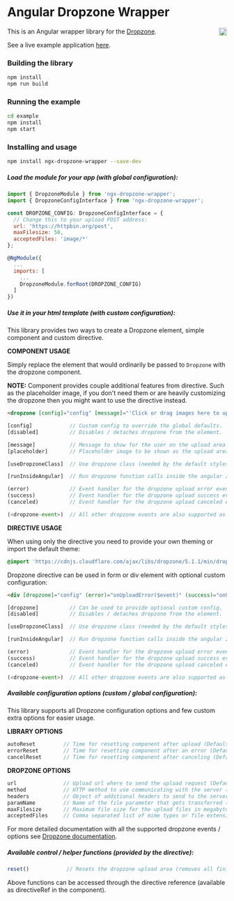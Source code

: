 # Angular Dropzone Wrapper

<a href="https://badge.fury.io/js/ngx-dropzone-wrapper"><img src="https://badge.fury.io/js/ngx-dropzone-wrapper.svg" align="right" alt="npm version" height="18"></a>

This is an Angular wrapper library for the [Dropzone](http://www.dropzonejs.com/).

See a live example application <a href="https://zefoy.github.io/ngx-dropzone-wrapper/">here</a>.

### Building the library

```bash
npm install
npm run build
```

### Running the example

```bash
cd example
npm install
npm start
```

### Installing and usage

```bash
npm install ngx-dropzone-wrapper --save-dev
```

##### Load the module for your app (with global configuration):

```javascript
import { DropzoneModule } from 'ngx-dropzone-wrapper';
import { DropzoneConfigInterface } from 'ngx-dropzone-wrapper';

const DROPZONE_CONFIG: DropzoneConfigInterface = {
  // Change this to your upload POST address:
  url: 'https://httpbin.org/post',
  maxFilesize: 50,
  acceptedFiles: 'image/*'
};

@NgModule({
  ...
  imports: [
    ...
    DropzoneModule.forRoot(DROPZONE_CONFIG)
  ]
})
```

##### Use it in your html template (with custom configuration):

This library provides two ways to create a Dropzone element, simple component and custom directive.

**COMPONENT USAGE**

Simply replace the element that would ordinarily be passed to `Dropzone` with the dropzone component.

**NOTE:** Component provides couple additional features from directive. Such as the placeholder image, if you don't need them or are heavily customizing the dropzone then you might want to use the directive instead.

```html
<dropzone [config]="config" [message]="'Click or drag images here to upload'" (error)="onUploadError($event)" (success)="onUploadSuccess($event)"></dropzone>
```

```javascript
[config]            // Custom config to override the global defaults.
[disabled]          // Disables / detaches dropzone from the element.

[message]           // Message to show for the user on the upload area.
[placeholder]       // Placeholder image to be shown as the upload area.

[useDropzoneClass]  // Use dropzone class (needed by the default styles).

[runInsideAngular]  // Run dropzone function calls inside the angular zone.

(error)             // Event handler for the dropzone upload error event.
(success)           // Event handler for the dropzone upload success event.
(canceled)          // Event handler for the dropzone upload canceled event.

(<dropzone-event>)  // All other dropzone events are also supported as bindings.
```

**DIRECTIVE USAGE**

When using only the directive you need to provide your own theming or import the default theme:

```css
@import 'https://cdnjs.cloudflare.com/ajax/libs/dropzone/5.1.1/min/dropzone.min.css';
```

Dropzone directive can be used in form or div element with optional custom configuration:

```html
<div [dropzone]="config" (error)="onUploadError($event)" (success)="onUploadSuccess($event)"></div>
```

```javascript
[dropzone]          // Can be used to provide optional custom config.
[disabled]          // Disables / detaches dropzone from the element.

[useDropzoneClass]  // Use dropzone class (needed by the default styles).

[runInsideAngular]  // Run dropzone function calls inside the angular zone.

(error)             // Event handler for the dropzone upload error event.
(success)           // Event handler for the dropzone upload success event.
(canceled)          // Event handler for the dropzone upload canceled event.

(<dropzone-event>)  // All other dropzone events are also supported as bindings.
```

##### Available configuration options (custom / global configuration):

This library supports all Dropzone configuration options and few custom extra options for easier usage.

**LIBRARY OPTIONS**

```javascript
autoReset         // Time for resetting component after upload (Default: null).
errorReset        // Time for resetting component after an error (Default: null).
cancelReset       // Time for resetting component after canceling (Default: null).
```

**DROPZONE OPTIONS**

```javascript
url               // Upload url where to send the upload request (Default: '').
method            // HTTP method to use communicating with the server (Default: 'post').
headers           // Object of additional headers to send to the server (Default: null).
paramName         // Name of the file parameter that gets transferred (Default: 'file').
maxFilesize       // Maximum file size for the upload files in megabytes (Default: null).
acceptedFiles     // Comma separated list of mime types or file extensions (Default: null).
```

For more detailed documentation with all the supported dropzone events / options see [Dropzone documentation](http://www.dropzonejs.com/#configuration-options).

##### Available control / helper functions (provided by the directive):

```javascript
reset()            // Resets the dropzone upload area (removes all finished preview files).
```

Above functions can be accessed through the directive reference (available as directiveRef in the component).
